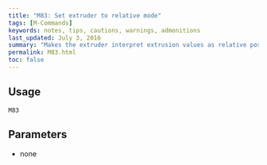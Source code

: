 ```yaml
---
title: "M83: Set extruder to relative mode" 
tags: [M-Commands]
keywords: notes, tips, cautions, warnings, admonitions
last_updated: July 3, 2016
summary: "Makes the extruder interpret extrusion values as relative positions."
permalink: M83.html
toc: false
---
```



## Usage ##
```
M83
```

## Parameters ##
+ none



